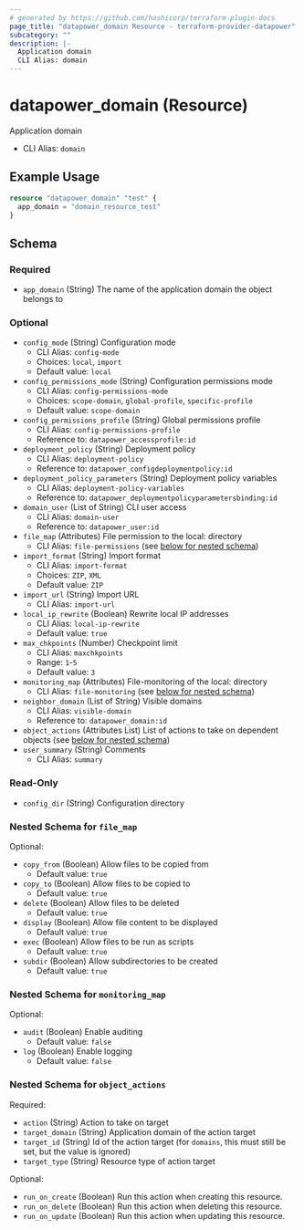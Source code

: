```yaml
---
# generated by https://github.com/hashicorp/terraform-plugin-docs
page_title: "datapower_domain Resource - terraform-provider-datapower"
subcategory: ""
description: |-
  Application domain
  CLI Alias: domain
---
```


# datapower_domain (Resource)

Application domain
  - CLI Alias: `domain`

## Example Usage

```terraform
resource "datapower_domain" "test" {
  app_domain = "domain_resource_test"
}
```

<!-- schema generated by tfplugindocs -->
## Schema

### Required

- `app_domain` (String) The name of the application domain the object belongs to

### Optional

- `config_mode` (String) Configuration mode
  - CLI Alias: `config-mode`
  - Choices: `local`, `import`
  - Default value: `local`
- `config_permissions_mode` (String) Configuration permissions mode
  - CLI Alias: `config-permissions-mode`
  - Choices: `scope-domain`, `global-profile`, `specific-profile`
  - Default value: `scope-domain`
- `config_permissions_profile` (String) Global permissions profile
  - CLI Alias: `config-permissions-profile`
  - Reference to: `datapower_accessprofile:id`
- `deployment_policy` (String) Deployment policy
  - CLI Alias: `deployment-policy`
  - Reference to: `datapower_configdeploymentpolicy:id`
- `deployment_policy_parameters` (String) Deployment policy variables
  - CLI Alias: `deployment-policy-variables`
  - Reference to: `datapower_deploymentpolicyparametersbinding:id`
- `domain_user` (List of String) CLI user access
  - CLI Alias: `domain-user`
  - Reference to: `datapower_user:id`
- `file_map` (Attributes) File permission to the local: directory
  - CLI Alias: `file-permissions` (see [below for nested schema](#nestedatt--file_map))
- `import_format` (String) Import format
  - CLI Alias: `import-format`
  - Choices: `ZIP`, `XML`
  - Default value: `ZIP`
- `import_url` (String) Import URL
  - CLI Alias: `import-url`
- `local_ip_rewrite` (Boolean) Rewrite local IP addresses
  - CLI Alias: `local-ip-rewrite`
  - Default value: `true`
- `max_chkpoints` (Number) Checkpoint limit
  - CLI Alias: `maxchkpoints`
  - Range: `1`-`5`
  - Default value: `3`
- `monitoring_map` (Attributes) File-monitoring of the local: directory
  - CLI Alias: `file-monitoring` (see [below for nested schema](#nestedatt--monitoring_map))
- `neighbor_domain` (List of String) Visible domains
  - CLI Alias: `visible-domain`
  - Reference to: `datapower_domain:id`
- `object_actions` (Attributes List) List of actions to take on dependent objects (see [below for nested schema](#nestedatt--object_actions))
- `user_summary` (String) Comments
  - CLI Alias: `summary`

### Read-Only

- `config_dir` (String) Configuration directory

<a id="nestedatt--file_map"></a>
### Nested Schema for `file_map`

Optional:

- `copy_from` (Boolean) Allow files to be copied from
  - Default value: `true`
- `copy_to` (Boolean) Allow files to be copied to
  - Default value: `true`
- `delete` (Boolean) Allow files to be deleted
  - Default value: `true`
- `display` (Boolean) Allow file content to be displayed
  - Default value: `true`
- `exec` (Boolean) Allow files to be run as scripts
  - Default value: `true`
- `subdir` (Boolean) Allow subdirectories to be created
  - Default value: `true`


<a id="nestedatt--monitoring_map"></a>
### Nested Schema for `monitoring_map`

Optional:

- `audit` (Boolean) Enable auditing
  - Default value: `false`
- `log` (Boolean) Enable logging
  - Default value: `false`


<a id="nestedatt--object_actions"></a>
### Nested Schema for `object_actions`

Required:

- `action` (String) Action to take on target
- `target_domain` (String) Application domain of the action target
- `target_id` (String) Id of the action target (for `domains`, this must still be set, but the value is ignored)
- `target_type` (String) Resource type of action target

Optional:

- `run_on_create` (Boolean) Run this action when creating this resource.
- `run_on_delete` (Boolean) Run this action when deleting this resource.
- `run_on_update` (Boolean) Run this action when updating this resource.
